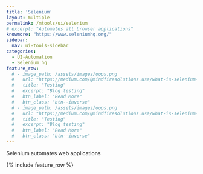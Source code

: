 ```yaml
---
title: 'Selenium'
layout: multiple
permalink: /mtools/ui/selenium
# excerpt: "Automates all browser applications"
knowmore: "https://www.seleniumhq.org/"
sidebar:
  nav: ui-tools-sidebar
categories:
  - UI-Automation
  - Selenium hq
feature_row:
  # - image_path: /assets/images/oops.png
  #   url: "https://medium.com/@mindfiresolutions.usa/what-is-selenium-webdriver-62b6136f2c0c"
  #   title: "Testing"
  #   excerpt: "Blog testing"
  #   btn_label: "Read More"
  #   btn_class: "btn--inverse"
  # - image_path: /assets/images/oops.png
  #   url: "https://medium.com/@mindfiresolutions.usa/what-is-selenium-webdriver-62b6136f2c0c"
  #   title: "Testing"
  #   excerpt: "Blog testing"
  #   btn_label: "Read More"
  #   btn_class: "btn--inverse"    
---
```

 
 Selenium automates web applications

{% include feature_row %}